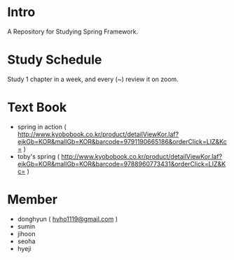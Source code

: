 # Intro

A Repository for Studying Spring Framework.

# Study Schedule

Study 1 chapter in a week, and every (~) review it on zoom.

# Text Book
- spring in action ( http://www.kyobobook.co.kr/product/detailViewKor.laf?ejkGb=KOR&mallGb=KOR&barcode=9791190665186&orderClick=LIZ&Kc= )
- toby's spring ( http://www.kyobobook.co.kr/product/detailViewKor.laf?ejkGb=KOR&mallGb=KOR&barcode=9788960773431&orderClick=LIZ&Kc= )

# Member

- donghyun ( hvho1119@gmail.com )
- sumin
- jihoon
- seoha
- hyeji
